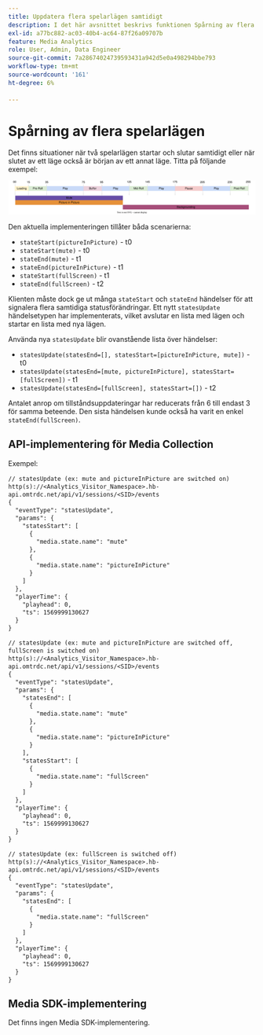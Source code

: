 ```yaml
---
title: Uppdatera flera spelarlägen samtidigt
description: I det här avsnittet beskrivs funktionen Spårning av flera spelartillstånd.
exl-id: a77bc882-ac03-40b4-ac64-87f26a09707b
feature: Media Analytics
role: User, Admin, Data Engineer
source-git-commit: 7a28674024739593431a942d5e0a498294bbe793
workflow-type: tm+mt
source-wordcount: '161'
ht-degree: 6%

---
```


# Spårning av flera spelarlägen

Det finns situationer när två spelarlägen startar och slutar samtidigt eller när slutet av ett läge också är början av ett annat läge. Titta på följande exempel:

![Flera spelarlägen](assets/multiple-player-states.svg)

Den aktuella implementeringen tillåter båda scenarierna:
- `stateStart(pictureInPicture)` - t0
- `stateStart(mute)` - t0
- `stateEnd(mute)` - t1
- `stateEnd(pictureInPicture)` - t1
- `stateStart(fullScreen)` - t1
- `stateEnd(fullScreen)` - t2

Klienten måste dock ge ut många `stateStart` och `stateEnd` händelser för att signalera flera samtidiga statusförändringar. Ett nytt `statesUpdate` händelsetypen har implementerats, vilket avslutar en lista med lägen och startar en lista med nya lägen.

Använda nya `statesUpdate` blir ovanstående lista över händelser:
- `statesUpdate(statesEnd=[], statesStart=[pictureInPicture, mute])` - t0
- `statesUpdate(statesEnd=[mute, pictureInPicture], statesStart=[fullScreen])` - t1
- `statesUpdate(statesEnd=[fullScreen], statesStart=[])` - t2

Antalet anrop om tillståndsuppdateringar har reducerats från 6 till endast 3 för samma beteende. Den sista händelsen kunde också ha varit en enkel `stateEnd(fullScreen)`.

## API-implementering för Media Collection

Exempel:

```
// statesUpdate (ex: mute and pictureInPicture are switched on)
http(s)://<Analytics_Visitor_Namespace>.hb-api.omtrdc.net/api/v1/sessions/<SID>/events
{
  "eventType": "statesUpdate",
  "params": {
    "statesStart": [
      {
        "media.state.name": "mute"
      },
      {
        "media.state.name": "pictureInPicture"
      }
    ]
  },
  "playerTime": {
    "playhead": 0,
    "ts": 1569999130627
  }
}
```

```
// statesUpdate (ex: mute and pictureInPicture are switched off, fullScreen is switched on)
http(s)://<Analytics_Visitor_Namespace>.hb-api.omtrdc.net/api/v1/sessions/<SID>/events
{
  "eventType": "statesUpdate",
  "params": {
    "statesEnd": [
      {
        "media.state.name": "mute"
      },
      {
        "media.state.name": "pictureInPicture"
      }
    ],
    "statesStart": [
      {
        "media.state.name": "fullScreen"
      }
    ]
  },
  "playerTime": {
    "playhead": 0,
    "ts": 1569999130627
  }
}
```

```
// statesUpdate (ex: fullScreen is switched off)
http(s)://<Analytics_Visitor_Namespace>.hb-api.omtrdc.net/api/v1/sessions/<SID>/events
{
  "eventType": "statesUpdate",
  "params": {
    "statesEnd": [
      {
        "media.state.name": "fullScreen"
      }
    ]
  },
  "playerTime": {
    "playhead": 0,
    "ts": 1569999130627
  }
}
```

## Media SDK-implementering

Det finns ingen Media SDK-implementering.
